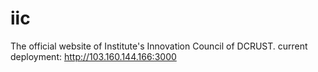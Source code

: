 # iic

The official website of Institute's Innovation Council of DCRUST.
current deployment: http://103.160.144.166:3000

